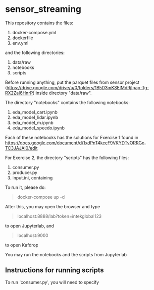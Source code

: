 # sensor_streaming

This repository contains the files:
1. docker-compose.yml 
2. dockerfile
3. env.yml

and the following directories:
1. data/raw
2. notebooks
3. scripts

Before running anything, put the parquet files from sensor project (https://drive.google.com/drive/u/0/folders/1B5D3mKSEIMdRjIpap-Tg-RX2ZaI6HnrP) inside directory "data/raw".

The directory "notebooks" contains the following notebooks:
1. eda_model_cart.ipynb
2. eda_model_lidar.ipynb
3. eda_model_m.ipynb
4. eda_model_speedo.ipynb

Each of these notebooks has the solutions for Exercise 1 found in https://docs.google.com/document/d/1xdPnT4kceF9VKYDTvORRGx-TC3JAJAi0/edit

For Exercise 2, the directory "scripts" has the following files:
1. consumer.py
2. producer.py
3. input.ini, containing 

To run it, please do:
> docker-compose up -d

After this, you may open the browser and type
> localhost:8888/lab?token=intekglobal123

to open Jupyterlab, and
> localhost:9000

to open Kafdrop

You may run the notebooks and the scripts from Jupyterlab

## Instructions for running scripts

To run 'consumer.py', you will need to specify



